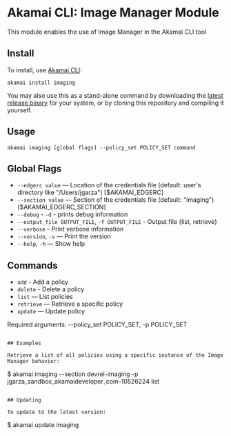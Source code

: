 # Akamai CLI: Image Manager Module

This module enables the use of Image Manager in the Akamai CLI tool

## Install

To install, use [Akamai CLI](https://github.com/akamai/cli):

```
akamai install imaging
```

You may also use this as a stand-alone command by downloading the
[latest release binary](https://github.com/akamai/cli-imaging/releases)
for your system, or by cloning this repository and compiling it yourself.

## Usage

```
akamai imaging [global flags] --policy_set POLICY_SET command 
```

## Global Flags
- `--edgerc value` — Location of the credentials file (default: user's directory like "/Users/jgarza") [$AKAMAI_EDGERC]
- `--section value` — Section of the credentials file (default: "imaging") [$AKAMAI_EDGERC_SECTION]
- `--debug` - `-d` - prints debug information
- `--output_file OUTPUT_FILE`, `-f OUTPUT_FILE` - Output file {list, retrieve}
- `--verbose` - Print verbose information
- `--version`, `-v` — Print the version
- `--help`, `-h` — Show help

## Commands  
- `add` - Add a policy
- `delete` - Delete a policy
- `list` — List policies
- `retrieve` — Retrieve a specific policy
- `update` — Update policy


Required arguments:
  --policy_set POLICY_SET, -p POLICY_SET
```

## Examples

Retrieve a list of all policies using a specific instance of the Image Manager behavior:

```
$ akamai imaging --section devrel-imaging -p jgarza_sandbox_akamaideveloper_com-10526224 list
```

## Updating

To update to the latest version:

```
$ akamai update imaging
```
